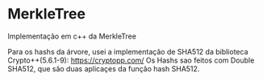 # MerkleTree
Implementação em c++ da MerkleTree

Para os hashs da árvore, usei a implementação de SHA512 da biblioteca Crypto++(5.6.1-9): https://cryptopp.com/
Os Hashs sao feitos com Double SHA512, que são duas aplicaçes da função hash SHA512.
